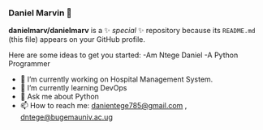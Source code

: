 ### Daniel Marvin 👋


**danielmarv/danielmarv** is a ✨ _special_ ✨ repository because its `README.md` (this file) appears on your GitHub profile.

Here are some ideas to get you started:
-Am Ntege Daniel 
-A Python Programmer
- 🔭 I’m currently working on Hospital Management System. 
- 🌱 I’m currently learning DevOps
- 💬 Ask me about Python
- 📫 How to reach me: danientege785@gmail.com , dntege@bugemauniv.ac.ug
